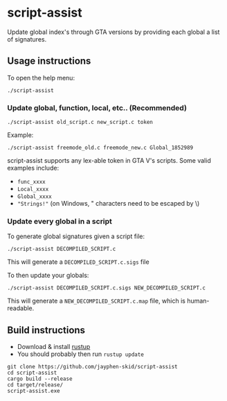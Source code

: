 # script-assist
Update global index's through GTA versions by providing each global a list of signatures.

## Usage instructions
To open the help menu:
```
./script-assist
```
### Update global, function, local, etc.. (Recommended)
```
./script-assist old_script.c new_script.c token
```
Example:
```
./script-assist freemode_old.c freemode_new.c Global_1852989
```

script-assist supports any lex-able token in GTA V's scripts. Some valid examples include:
* `func_xxxx`
* `Local_xxxx`
* `Global_xxxx`
* `"Strings!"` (on Windows, " characters need to be escaped by \\)


### Update every global in a script

To generate global signatures given a script file:
```
./script-assist DECOMPILED_SCRIPT.c
```
This will generate a `DECOMPILED_SCRIPT.c.sigs` file

To then update your globals:
```
./script-assist DECOMPILED_SCRIPT.c.sigs NEW_DECOMPILED_SCRIPT.c
```
This will generate a `NEW_DECOMPILED_SCRIPT.c.map` file, which is human-readable.

## Build instructions
* Download & install [rustup](https://www.rust-lang.org/tools/install)
* You should probably then run `rustup update`
```
git clone https://github.com/jayphen-skid/script-assist
cd script-assist
cargo build --release
cd target/release/
script-assist.exe
```